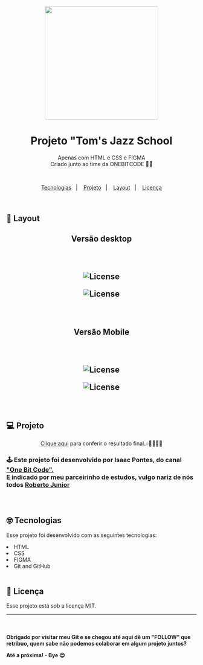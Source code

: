 # <div align="center">
<a href="https://marianayaqi.github.io/landingpageonebitcode/">
<div align="center">
  <img src="https://user-images.githubusercontent.com/123278537/217971483-60806fd8-4b4a-426c-b50c-4fb0353fa295.png" width="300"px/>
  </div>
</a>
</div>


<h1 align="center"> Projeto "Tom's Jazz School</h1>

<p align="center">
Apenas com HTML e CSS e FIGMA 
<br>
Criado junto ao time da  ONEBITCODE 👩‍💻</p>
<br>

<p align="center">
  <a href="#-tecnologias">Tecnologias</a>&nbsp;&nbsp;&nbsp;|&nbsp;&nbsp;&nbsp;
  <a href="#-projeto">Projeto</a>&nbsp;&nbsp;&nbsp;|&nbsp;&nbsp;&nbsp;
  <a href="#-layout">Layout</a>&nbsp;&nbsp;&nbsp;|&nbsp;&nbsp;&nbsp;
  <a href="#memo-licença">Licença</a>
</p>
  
<br>

## 🎨 Layout

<h2 align="center">Versão desktop<h2>
<br>
<p align="center">
  <img alt="License" src="https://user-images.githubusercontent.com/123278537/217685212-c84cc636-0a92-42dc-9f42-95356118fe19.png">
</p>
<p align="center">
  <img alt="License" src="https://img.shields.io/static/v1?label=license&message=MIT&color=49AA26&labelColor=000000">
</p>
<br>
<h2 align="center">Versão Mobile<h2>
<br>
<p align="center">
  <img alt="License" src="https://user-images.githubusercontent.com/123278537/217685625-5d16a752-62e4-43b5-9bd9-b8c0123a939e.png">
</p>
<p align="center">
  <img alt="License" src="https://img.shields.io/static/v1?label=license&message=MIT&color=49AA26&labelColor=000000">
</p>

<br>

## 💻 Projeto
<p align="center">
<a target="_blank"href="https://marianayaqi.github.io/landingpageonebitcode/">Clique aqui</a> para conferir o resultado final.🎶🎵🎷🎺🥁

<br>
<h3>
  🕹️ Este projeto foi desenvolvido por Isaac Pontes, do canal <a target="_blank" href="https://www.youtube.com/@OneBitCode">"One Bit Code".</a>
  <br>
  E indicado por meu parceirinho de estudos, vulgo nariz de nós todos <a target="_blank" href="https://github.com/robertojunnior">Roberto Junior </a>
  <h3>
<br>

## 🤓 Tecnologias

Esse projeto foi desenvolvido com as seguintes tecnologias:

<li> HTML
<li> CSS
<li> FIGMA
<li> Git and GitHub

<br>
<br> 

## :memo: Licença

Esse projeto está sob a licença MIT.

---

<br>    
<h4> Obrigado por visitar meu Git e se chegou até aqui dê um "FOLLOW" que retribuo, quem sabe não podemos colaborar em algum projeto juntos?
  <br>
  
<p> Até a próxima! - Bye 😉
